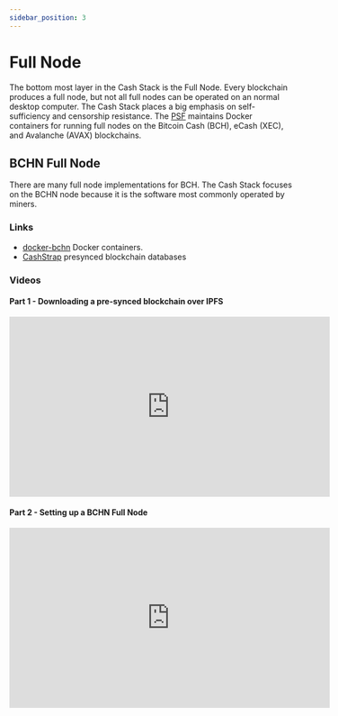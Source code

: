 ```yaml
---
sidebar_position: 3
---
```


# Full Node

The bottom most layer in the Cash Stack is the Full Node. Every blockchain produces a full node, but not all full nodes can be operated on an normal desktop computer. The Cash Stack places a big emphasis on self-sufficiency and censorship resistance. The [PSF](https://psfoundation.info) maintains Docker containers for running full nodes on the Bitcoin Cash (BCH), eCash (XEC), and Avalanche (AVAX) blockchains.

## BCHN Full Node

There are many full node implementations for BCH. The Cash Stack focuses on the BCHN node because it is the software most commonly operated by miners.

### Links

- [docker-bchn](https://github.com/Permissionless-Software-Foundation/docker-bchn) Docker containers.
- [CashStrap](https://fullstack.cash/cashstrap) presynced blockchain databases

### Videos

#### Part 1 - Downloading a pre-synced blockchain over IPFS
<iframe width="570" height="320" src="https://www.youtube.com/embed/5CUEHex7xgY" title="Download the BCH Blockchain from IPFS" frameborder="0" allow="accelerometer; autoplay; clipboard-write; encrypted-media; gyroscope; picture-in-picture; web-share" allowfullscreen></iframe>

#### Part 2 - Setting up a BCHN Full Node
<iframe width="570" height="320" src="https://www.youtube.com/embed/MpJ9uHnsLKM" title="Part 2: Install a BCHN Full Node" frameborder="0" allow="accelerometer; autoplay; clipboard-write; encrypted-media; gyroscope; picture-in-picture; web-share" allowfullscreen></iframe>
